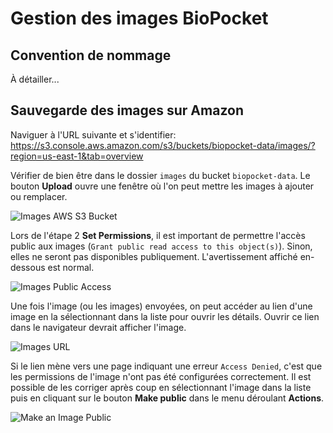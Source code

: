 # Gestion des images BioPocket

<!-- START doctoc -->
<!-- END doctoc -->



## Convention de nommage

À détailler...



## Sauvegarde des images sur Amazon

Naviguer à l'URL suivante et s'identifier:
https://s3.console.aws.amazon.com/s3/buckets/biopocket-data/images/?region=us-east-1&tab=overview

Vérifier de bien être dans le dossier `images` du bucket `biopocket-data`.
Le bouton **Upload** ouvre une fenêtre où l'on peut mettre les images à ajouter ou remplacer.

![Images AWS S3 Bucket](images/images-bucket.png)

Lors de l'étape 2 **Set Permissions**, il est important de permettre l'accès public aux images (`Grant public read access to this object(s)`).
Sinon, elles ne seront pas disponibles publiquement.
L'avertissement affiché en-dessous est normal.

![Images Public Access](images/images-public-access.png)

Une fois l'image (ou les images) envoyées, on peut accéder au lien d'une image en la sélectionnant dans la liste pour ouvrir les détails.
Ouvrir ce lien dans le navigateur devrait afficher l'image.

![Images URL](images/images-url.png)

Si le lien mène vers une page indiquant une erreur `Access Denied`, c'est que les permissions de l'image n'ont pas été configurées correctement.
Il est possible de les corriger après coup en sélectionnant l'image dans la liste puis en cliquant sur le bouton **Make public** dans le menu déroulant **Actions**.

![Make an Image Public](images/images-make-public.png)
